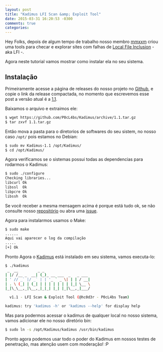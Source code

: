 ```yaml
---
layout: post
title: "Kadimus LFI Scan &amp; Exploit Tool"
date: 2015-03-31 16:20:53 -0300
comments: true
categories:
---
```


Hey Folks, depois de algum tempo de trabalho nosso membro [mmxxm](https://github.com/mmxxm) criou uma tools para checar e explorar sites com falhas de [Local File Inclusion](https://www.owasp.org/index.php/Testing_for_Local_File_Inclusion) - aka LFI -.

Agora neste tutorial vamos  mostrar como instalar ela no seu sistema.

## Instalação

Primeiramente acesse a página de releases do nosso projeto no [Github](https://github.com/P0cL4bs/Kadimus/releases), e copie o link da release compactada, no momento que escrevemos esse post a versão atual é a [1.1](https://github.com/P0cL4bs/Kadimus/releases/tag/1.1).

Baixamos o arquivo e extraimos ele:

```sh
$ wget https://github.com/P0cL4bs/Kadimus/archive/1.1.tar.gz
$ tar zxvf 1.1.tar.gz
```

Então mova a pasta para o diretorios de softwares do seu sistem, no nosso caso `/opt/` pois estamos no Debian:

```sh
$ sudo mv Kadimus-1.1 /opt/Kadimus/
$ cd /opt/Kadimus/
```

Agora verificamos se o sistemas possui todas as dependencias para rodarmos o Kadimus:

```sh
$ sudo ./configure
Checking libraries...
libcurl Ok
libssl  Ok
libpcre Ok
libssh  Ok
```

Se você receber a mesma mensagem acima é porque está tudo ok, se não consulte nosso [repositório](https://github.com/P0cL4bs/Kadimus) ou abra uma [issue](https://github.com/P0cL4bs/Kadimus/issues).

Agora para instalarmos usamos o Make:

```sh
$ sudo make
......
Aqui vai aparecer o log da compilação
.....
[+] Ok
```
Pronto Agora o [Kadimus](https://github.com/P0cL4bs/Kadimus) está instalado em seu sistema, vamos executa-lo:

```sh
$ ./kadimus
 _  __         _ _
| |/ /__ _  __| (_)_ __ ___  _   _ ___
| ' // _` |/ _` | | '_ ` _ \| | | / __|
| . \ (_| | (_| | | | | | | | |_| \__ \
|_|\_\__,_|\__,_|_|_| |_| |_|\__,_|___/

  v1.1 - LFI Scan & Exploit Tool (@hc0d3r - P0cL4bs Team)

kadimus: try 'kadimus -h' or 'kadimus --help' for display help

```

Mas para podermos acessar o kadimus de qualquer local no nosso sistema, vamos adicionar ele no nosso diretório bin:

```sh
$ sudo ln -s /opt/Kadimus/kadimus /usr/bin/kadimus

```

Pronto agora podemos usar todo o poder do Kadimus em nossos testes de penetração, mas atenção usem com moderação! :P
